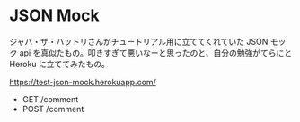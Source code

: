 # JSON Mock

ジャバ・ザ・ハットリさんがチュートリアル用に立ててくれていた JSON モック api を真似たもの。叩きすぎて悪いなーと思ったのと、自分の勉強がてらにと Heroku に立ててみたもの。

https://test-json-mock.herokuapp.com/

* GET /comment
* POST /comment
